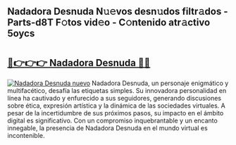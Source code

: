 ## Nadadora Desnuda N𝚞𝚎vos desn𝚞dos filtr𝚊dos - Parts-d8T F𝚘tos vid𝚎o - C𝚘ntenido atr𝚊ctivo 5oycs

# <h2><a href="http://mb60h7.tromn.icu/?c=Nadadora+Desnuda">🔗👉👉👉 Nadadora Desnuda 🔗🔗</a></h2>

[![Nadadora Desnuda nuevo](https://i.imgur.com/pEAQMta.gif)](http://mb60h7.tromn.icu/?c=Nadadora+Desnuda)
Nadadora Desnuda, un personaje enigmático y multifacético, desafía las etiquetas simples. Su innovadora personalidad en línea ha cautivado y enfurecido a sus seguidores, generando discusiones sobre ética, expresión artística y la dinámica de las sociedades virtuales. A pesar de la incertidumbre de sus próximos pasos, su impacto en el ámbito digital es significativo. Con un compromiso inquebrantable y un encanto innegable, la presencia de Nadadora Desnuda en el mundo virtual es incontenible.
